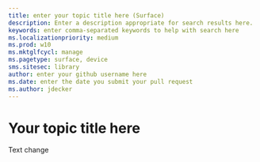 ```yaml
---
title: enter your topic title here (Surface)
description: Enter a description appropriate for search results here.
keywords: enter comma-separated keywords to help with search here
ms.localizationpriority: medium
ms.prod: w10
ms.mktglfcycl: manage
ms.pagetype: surface, device
sms.sitesec: library
author: enter your github username here
ms.date: enter the date you submit your pull request
ms.author: jdecker
---
```


# Your topic title here

Text
change
